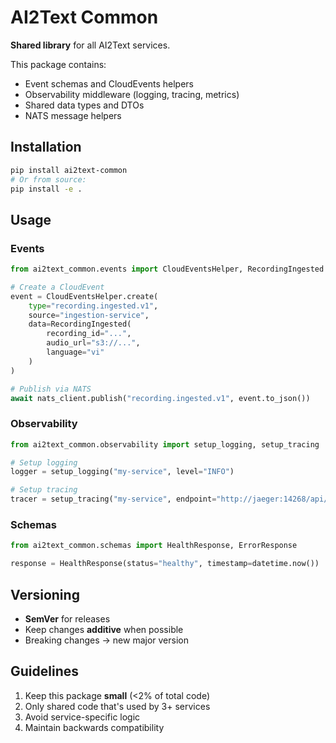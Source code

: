 # AI2Text Common

**Shared library** for all AI2Text services.

This package contains:
- Event schemas and CloudEvents helpers
- Observability middleware (logging, tracing, metrics)
- Shared data types and DTOs
- NATS message helpers

## Installation

```bash
pip install ai2text-common
# Or from source:
pip install -e .
```

## Usage

### Events

```python
from ai2text_common.events import CloudEventsHelper, RecordingIngested

# Create a CloudEvent
event = CloudEventsHelper.create(
    type="recording.ingested.v1",
    source="ingestion-service",
    data=RecordingIngested(
        recording_id="...",
        audio_url="s3://...",
        language="vi"
    )
)

# Publish via NATS
await nats_client.publish("recording.ingested.v1", event.to_json())
```

### Observability

```python
from ai2text_common.observability import setup_logging, setup_tracing

# Setup logging
logger = setup_logging("my-service", level="INFO")

# Setup tracing
tracer = setup_tracing("my-service", endpoint="http://jaeger:14268/api/traces")
```

### Schemas

```python
from ai2text_common.schemas import HealthResponse, ErrorResponse

response = HealthResponse(status="healthy", timestamp=datetime.now())
```

## Versioning

- **SemVer** for releases
- Keep changes **additive** when possible
- Breaking changes → new major version

## Guidelines

1. Keep this package **small** (<2% of total code)
2. Only shared code that's used by 3+ services
3. Avoid service-specific logic
4. Maintain backwards compatibility


